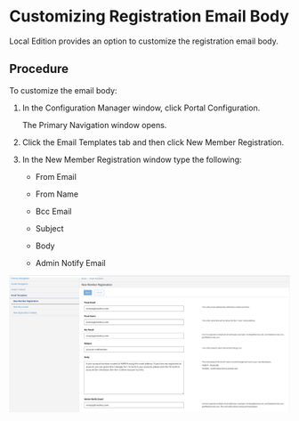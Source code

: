 ﻿---
sidebar_position: 2
---

# Customizing Registration Email Body

<head>
  <meta name="guidename" content="API Management"/>
  <meta name="context" content="GUID-9712724d-a017-4e41-a786-00e6f742f2da"/>
</head>

Local Edition provides an option to customize the registration email body. 

## Procedure

To customize the email body: 

1. In the Configuration Manager window, click Portal Configuration. 

   The Primary Navigation window opens. 

2. Click the Email Templates tab and then click New Member Registration. 

3. In the New Member Registration window type the following: 

   - From Email 

   - From Name 

   - Bcc Email 
   
   - Subject

   - Body 

   - Admin Notify Email 

![](../../../../Images/customizing_the_registration_email_body.png)

